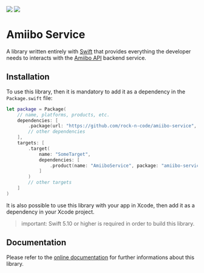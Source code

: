 [![](https://img.shields.io/endpoint?url=https%3A%2F%2Fswiftpackageindex.com%2Fapi%2Fpackages%2Frock-n-code%2Famiibo-service%2Fbadge%3Ftype%3Dswift-versions)](https://swiftpackageindex.com/rock-n-code/amiibo-service)
[![](https://img.shields.io/endpoint?url=https%3A%2F%2Fswiftpackageindex.com%2Fapi%2Fpackages%2Frock-n-code%2Famiibo-service%2Fbadge%3Ftype%3Dplatforms)](https://swiftpackageindex.com/rock-n-code/amiibo-service)

# Amiibo Service

A library written entirely with [Swift](https://www.swift.org) that provides everything the developer needs to interacts with the [Amiibo API](https://www.amiiboapi.com) backend service.

## Installation

To use this library, then it is mandatory to add it as a dependency in the `Package.swift` file:

```swift
let package = Package(
    // name, platforms, products, etc.
    dependencies: [
        .package(url: "https://github.com/rock-n-code/amiibo-service", from: "1.1.0"),
        // other dependencies
    ],
    targets: [
        .target(
            name: "SomeTarget", 
            dependencies: [
                .product(name: "AmiiboService", package: "amiibo-service"),
            ]
        )
        // other targets
    ]
)
```

It is also possible to use this library with your app in Xcode, then add it as a dependency in your Xcode project.

> important: Swift 5.10 or higher is required in order to build this library.

## Documentation

Please refer to the [online documentation](https://rock-n-code.github.io/amiibo-service/documentation/amiiboservice/) for further informations about this library.

